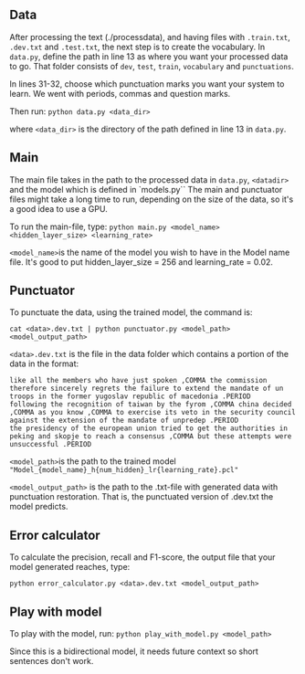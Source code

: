 ## Data

After processing the text (./processdata), and having files with `.train.txt`, `.dev.txt` and `.test.txt`, the next step is to create the vocabulary.
In `data.py`, define the path in line 13 as where you want your processed data to go.
That folder consists of `dev`, `test`, `train`, `vocabulary` and `punctuations`.

In lines 31-32, choose which punctuation marks you want your system to learn. We went with periods, commas and question marks.

Then run:
``` python data.py <data_dir> ```

where `<data_dir>` is the directory of the path defined in line 13 in `data.py`. 

## Main

The main file takes in the path to the processed data in `data.py`, `<datadir>` and the model which is defined in `models.py``
The main and punctuator files might take a long time to run, depending on the size of the data, so it's a good idea to use a GPU.

To run the main-file, type:
``` python main.py <model_name> <hidden_layer_size> <learning_rate> ``` 

`<model_name>`is the name of the model you wish to have in the Model name file.
It's good to put hidden_layer_size = 256 and learning_rate = 0.02.

## Punctuator

To punctuate the data, using the trained model, the command is:

``` cat <data>.dev.txt | python punctuator.py <model_path> <model_output_path> ```

`<data>.dev.txt` is the file in the data folder which contains a portion of the data in the format:

```mr president ,COMMA ladies and gentlemen ,COMMA in the past ,COMMA since <NUM> ,COMMA in fact ,COMMA un forces have played an important role in stabilising the balkans .PERIOD 
like all the members who have just spoken ,COMMA the commission therefore sincerely regrets the failure to extend the mandate of un troops in the former yugoslav republic of macedonia .PERIOD 
following the recognition of taiwan by the fyrom ,COMMA china decided ,COMMA as you know ,COMMA to exercise its veto in the security council against the extension of the mandate of unpredep .PERIOD 
the presidency of the european union tried to get the authorities in peking and skopje to reach a consensus ,COMMA but these attempts were unsuccessful .PERIOD
```

`<model_path>`is the path to the trained model `"Model_{model_name}_h{num_hidden}_lr{learning_rate}.pcl"`

`<model_output_path>` is the path to the .txt-file with generated data with punctuation restoration. 
That is, the punctuated version of <data>.dev.txt the model predicts.

## Error calculator

To calculate the precision, recall and F1-score, the output file that your model generated reaches, type:

`python error_calculator.py <data>.dev.txt <model_output_path>`

## Play with model

To play with the model, run:
`python play_with_model.py <model_path>`

Since this is a bidirectional model, it needs future context so short sentences don't work.

